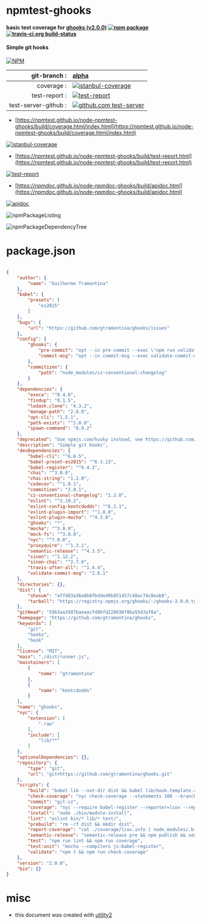 # npmtest-ghooks

#### basic test coverage for  [ghooks (v2.0.0)](https://github.com/gtramontina/ghooks)  [![npm package](https://img.shields.io/npm/v/npmtest-ghooks.svg?style=flat-square)](https://www.npmjs.org/package/npmtest-ghooks) [![travis-ci.org build-status](https://api.travis-ci.org/npmtest/node-npmtest-ghooks.svg)](https://travis-ci.org/npmtest/node-npmtest-ghooks)

#### Simple git hooks

[![NPM](https://nodei.co/npm/ghooks.png?downloads=true&downloadRank=true&stars=true)](https://www.npmjs.com/package/ghooks)

| git-branch : | [alpha](https://github.com/npmtest/node-npmtest-ghooks/tree/alpha)|
|--:|:--|
| coverage : | [![istanbul-coverage](https://npmtest.github.io/node-npmtest-ghooks/build/coverage.badge.svg)](https://npmtest.github.io/node-npmtest-ghooks/build/coverage.html/index.html)|
| test-report : | [![test-report](https://npmtest.github.io/node-npmtest-ghooks/build/test-report.badge.svg)](https://npmtest.github.io/node-npmtest-ghooks/build/test-report.html)|
| test-server-github : | [![github.com test-server](https://npmtest.github.io/node-npmtest-ghooks/GitHub-Mark-32px.png)](https://npmtest.github.io/node-npmtest-ghooks/build/app/index.html) | | build-artifacts : | [![build-artifacts](https://npmtest.github.io/node-npmtest-ghooks/glyphicons_144_folder_open.png)](https://github.com/npmtest/node-npmtest-ghooks/tree/gh-pages/build)|

- [https://npmtest.github.io/node-npmtest-ghooks/build/coverage.html/index.html](https://npmtest.github.io/node-npmtest-ghooks/build/coverage.html/index.html)

[![istanbul-coverage](https://npmtest.github.io/node-npmtest-ghooks/build/screenCapture.buildCi.browser.%252Ftmp%252Fbuild%252Fcoverage.lib.html.png)](https://npmtest.github.io/node-npmtest-ghooks/build/coverage.html/index.html)

- [https://npmtest.github.io/node-npmtest-ghooks/build/test-report.html](https://npmtest.github.io/node-npmtest-ghooks/build/test-report.html)

[![test-report](https://npmtest.github.io/node-npmtest-ghooks/build/screenCapture.buildCi.browser.%252Ftmp%252Fbuild%252Ftest-report.html.png)](https://npmtest.github.io/node-npmtest-ghooks/build/test-report.html)

- [https://npmdoc.github.io/node-npmdoc-ghooks/build/apidoc.html](https://npmdoc.github.io/node-npmdoc-ghooks/build/apidoc.html)

[![apidoc](https://npmdoc.github.io/node-npmdoc-ghooks/build/screenCapture.buildCi.browser.%252Ftmp%252Fbuild%252Fapidoc.html.png)](https://npmdoc.github.io/node-npmdoc-ghooks/build/apidoc.html)

![npmPackageListing](https://npmtest.github.io/node-npmtest-ghooks/build/screenCapture.npmPackageListing.svg)

![npmPackageDependencyTree](https://npmtest.github.io/node-npmtest-ghooks/build/screenCapture.npmPackageDependencyTree.svg)



# package.json

```json

{
    "author": {
        "name": "Guilherme Tramontina"
    },
    "babel": {
        "presets": [
            "es2015"
        ]
    },
    "bugs": {
        "url": "https://github.com/gtramontina/ghooks/issues"
    },
    "config": {
        "ghooks": {
            "pre-commit": "opt --in pre-commit --exec \"npm run validate\"",
            "commit-msg": "opt --in commit-msg --exec validate-commit-msg"
        },
        "commitizen": {
            "path": "node_modules/cz-conventional-changelog"
        }
    },
    "dependencies": {
        "execa": "^0.4.0",
        "findup": "0.1.5",
        "lodash.clone": "4.3.2",
        "manage-path": "2.0.0",
        "opt-cli": "1.5.1",
        "path-exists": "^2.0.0",
        "spawn-command": "0.0.2"
    },
    "deprecated": "Use npmjs.com/husky instead, see https://github.com/gtramontina/ghooks/issues/166",
    "description": "Simple git hooks",
    "devDependencies": {
        "babel-cli": "^6.6.5",
        "babel-preset-es2015": "^6.3.13",
        "babel-register": "^6.4.3",
        "chai": "^3.0.0",
        "chai-string": "1.2.0",
        "codecov": "^1.0.1",
        "commitizen": "2.8.1",
        "cz-conventional-changelog": "1.2.0",
        "eslint": "^2.10.2",
        "eslint-config-kentcdodds": "^6.2.1",
        "eslint-plugin-import": "^1.8.0",
        "eslint-plugin-mocha": "^4.3.0",
        "ghooks": "*",
        "mocha": "^3.0.0",
        "mock-fs": "^3.0.0",
        "nyc": "^7.0.0",
        "proxyquire": "^1.3.1",
        "semantic-release": "^4.3.5",
        "sinon": "^1.12.2",
        "sinon-chai": "^2.7.0",
        "travis-after-all": "^1.4.4",
        "validate-commit-msg": "2.6.1"
    },
    "directories": {},
    "dist": {
        "shasum": "affd83a36e8b8fbdded9b851457c48ac74c8eab8",
        "tarball": "https://registry.npmjs.org/ghooks/-/ghooks-2.0.0.tgz"
    },
    "gitHead": "59b3aa3507baeaacfd8bfd228930f0ba55d3af8a",
    "homepage": "https://github.com/gtramontina/ghooks",
    "keywords": [
        "git",
        "hooks",
        "hook"
    ],
    "license": "MIT",
    "main": "./dist/runner.js",
    "maintainers": [
        {
            "name": "gtramontina"
        },
        {
            "name": "kentcdodds"
        }
    ],
    "name": "ghooks",
    "nyc": {
        "extension": [
            ".raw"
        ],
        "include": [
            "lib/**"
        ]
    },
    "optionalDependencies": {},
    "repository": {
        "type": "git",
        "url": "git+https://github.com/gtramontina/ghooks.git"
    },
    "scripts": {
        "build": "babel lib --out-dir dist && babel lib/hook.template.raw --out-file dist/hook.template.raw",
        "check-coverage": "nyc check-coverage --statements 100 --branches 100 --functions 100 --lines 100",
        "commit": "git-cz",
        "coverage": "nyc --require babel-register --reporter=lcov --reporter=text mocha",
        "install": "node ./bin/module-install",
        "lint": "eslint bin/* lib/* test/",
        "prebuild": "rm -rf dist && mkdir dist",
        "report-coverage": "cat ./coverage/lcov.info | node_modules/.bin/codecov",
        "semantic-release": "semantic-release pre && npm publish && semantic-release post",
        "test": "npm run lint && npm run coverage",
        "test:unit": "mocha --compilers js:babel-register",
        "validate": "npm t && npm run check-coverage"
    },
    "version": "2.0.0",
    "bin": {}
}
```



# misc
- this document was created with [utility2](https://github.com/kaizhu256/node-utility2)
